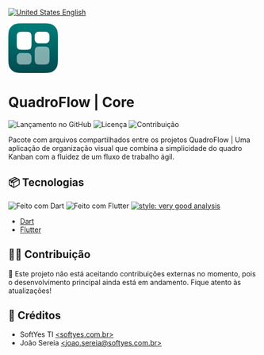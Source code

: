 [![United States](https://raw.githubusercontent.com/stevenrskelton/flag-icon/master/png/16/country-4x3/us.png "United States") English](README_EN.md)

<img width="100" height="100" src="readme/logo.png" alt="project logo">

# QuadroFlow | Core

![Lançamento no GitHub](https://img.shields.io/github/v/release/QuadroFlow/quadroflow_core?include_prereleases&color=007E7A)
![Licença](https://img.shields.io/github/license/QuadroFlow/quadroflow_core?color=007E7A)
![Contribuição](https://img.shields.io/badge/contributions-Closed-007E7A)

Pacote com arquivos compartilhados entre os projetos QuadroFlow | Uma aplicação
de organização visual que combina a simplicidade do quadro Kanban com a fluidez
de um fluxo de trabalho ágil.

## 📦 Tecnologias

![Feito com Dart](https://img.shields.io/badge/frontend-Dart-007E7A)
![Feito com Flutter](https://img.shields.io/badge/frontend-Flutter-007E7A)
[![style: very good analysis](https://img.shields.io/badge/style-very_good_analysis-B22C89.svg)](https://pub.dev/packages/very_good_analysis)

* [Dart](https://dart.dev/)
* [Flutter](https://flutter.dev/)

## 🧑‍💻 Contribuição

🚫 Este projeto não está aceitando contribuições externas no momento, pois o
desenvolvimento principal ainda está em andamento. Fique atento às atualizações!

## 📜 Créditos

* SoftYes TI [\<softyes.com.br\>](https://softyes.com.br)
* João Sereia [\<joao.sereia@softyes.com.br\>](mailto:joao.sereia@softyes.com.br)
